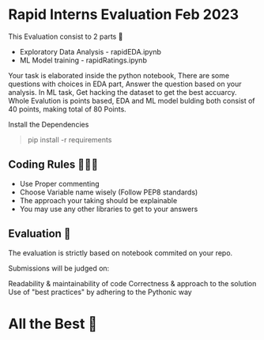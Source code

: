 # Rapid Interns Evaluation Feb 2023
This Evaluation consist to 2 parts 🎲
* Exploratory Data Analysis - rapidEDA.ipynb
* ML Model training - rapidRatings.ipynb

Your task is elaborated inside the python notebook, There are some questions with choices in EDA part, Answer the question based on your analysis.
In ML task, Get hacking the dataset to get the best accuarcy. 
Whole Evalution is points based, EDA and ML model bulding both consist of 40 points, making total of 80 Points.

Install the Dependencies 
> pip install -r requirements

## Coding Rules 🧑🏽‍💻
* Use Proper commenting
* Choose Variable name wisely (Follow PEP8 standards)
* The approach your taking should be explainable
* You may use any other libraries to get to your answers


## Evaluation 📑

The evaluation is strictly based on notebook commited on your repo.

Submissions will be judged on:

Readability & maintainability of code
Correctness & approach to the solution
Use of "best practices" by adhering to the Pythonic way

# All the Best 🤼


